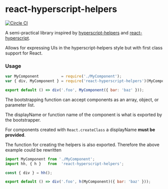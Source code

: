 # react-hyperscript-helpers
[![Circle CI](https://circleci.com/gh/Jador/react-hyperscript-helpers/tree/master.svg?style=svg)](https://circleci.com/gh/Jador/react-hyperscript-helpers/tree/master)

A semi-practical library inspired by [hyperscript-helpers](https://github.com/ohanhi/hyperscript-helpers) and [react-hyperscript](https://github.com/mlmorg/react-hyperscript).

Allows for expressing UIs in the hyperscript-helpers style but with first class support for React.

### Usage
```javascript
var MyComponent          = require('./MyComponent');
var { div, MyComponent } = require('react-hyperscript-helpers')(MyComponent);

export default () => div('.foo', MyComponent({ bar: 'baz' }));
```

The bootstrapping function can accept components as an array, object, or parameter list.

The displayName or function name of the component is what is exported by the bootstrapper.

For components created with `React.createClass` a displayName **must be provided**.

The function for creating the helpers is also exported. Therefore the above example could be rewritten
```javascript
import MyComponent from './MyComponent';
import hh, { h }   from  'react-hyperscript-helpers';

const { div } = hh();

export default () => div('.foo', h(MyComponent)({ bar: 'baz' }));
```
